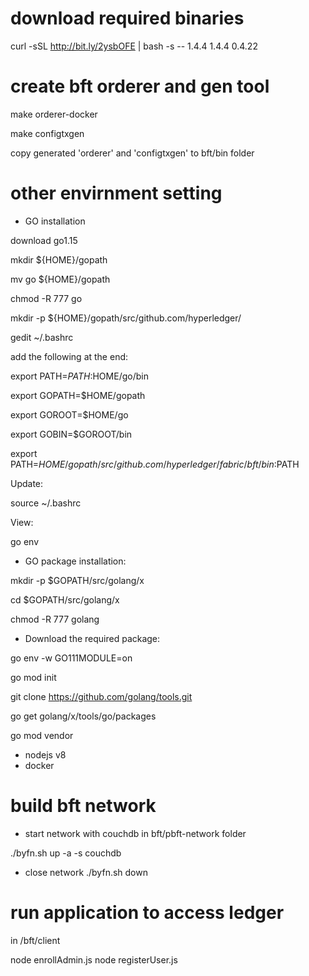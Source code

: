 # download required binaries
curl -sSL http://bit.ly/2ysbOFE | bash -s -- 1.4.4 1.4.4 0.4.22

# create bft orderer and gen tool
make orderer-docker

make configtxgen

copy generated 'orderer' and 'configtxgen' to bft/bin folder

# other envirnment setting
- GO installation

download go1.15

mkdir ${HOME}/gopath

mv go ${HOME}/gopath

chmod -R 777 go

mkdir -p ${HOME}/gopath/src/github.com/hyperledger/

gedit ~/.bashrc

add the following at the end:

export PATH=$PATH:$HOME/go/bin

export GOPATH=$HOME/gopath

export GOROOT=$HOME/go

export GOBIN=$GOROOT/bin

export PATH=$HOME/gopath/src/github.com/hyperledger/fabric/bft/bin:$PATH

Update:

source ~/.bashrc

View:

go env

- GO package installation:

mkdir -p $GOPATH/src/golang/x

cd $GOPATH/src/golang/x

chmod -R 777 golang

- Download the required package:

go env -w GO111MODULE=on

go mod init

git clone https://github.com/golang/tools.git

go get golang/x/tools/go/packages

go mod vendor

- nodejs v8
- docker

# build bft network
- start network with couchdb
in bft/pbft-network folder

./byfn.sh up -a -s couchdb

- close network
./byfn.sh down

# run application to access ledger
in /bft/client

node enrollAdmin.js
node registerUser.js 

